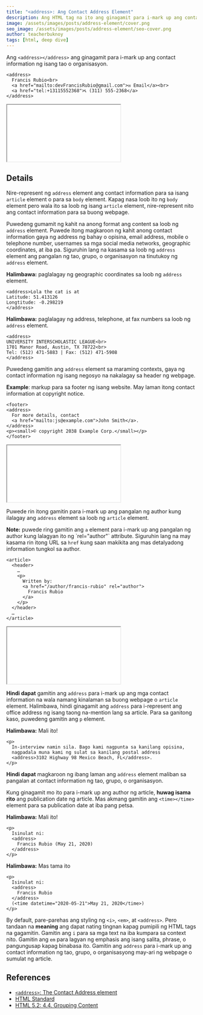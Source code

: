 ```yaml
---
title: "<address>: Ang Contact Address Element"
description: Ang HTML tag na ito ang ginagamit para i-mark up ang contact information ng isang tao o organisasyon.
image: /assets/images/posts/address-element/cover.png
seo_image: /assets/images/posts/address-element/seo-cover.png
author: teacherbuknoy
tags: [html, deep dive]
---
```


Ang `<address></address>` ang ginagamit para i-mark up ang contact information ng isang tao o organisasyon.

<div class="code-sample">
  <pre class="code-snippet"><code data-language="html">&lt;address>
  Francis Rubio&lt;br>
  &lt;a href="mailto:devFrancisRubio@gmail.com">✉️ Email&lt;/a>&lt;br>
  &lt;a href="tel:+13115552368">📞 (311) 555-2368&lt;/a>
&lt;/address></code></pre>
  <div class="code-result">
    <iframe src="/assets/images/posts/address-element/example-1.html"></iframe>
  </div>
</div>

## Details

Nire-represent ng `address` element ang contact information para sa isang `article` element o para sa `body` element. Kapag nasa loob ito ng `body` element pero wala ito sa loob ng isang `article` element, nire-represent nito ang contact information para sa buong webpage.

Puwedeng gumamit ng kahit na anong format ang content sa loob ng `address` element. Puwede itong magkaroon ng kahit anong contact information gaya ng address ng bahay o opisina, email address, mobile o telephone number, usernames sa mga social media networks, geographic coordinates, at iba pa. Siguruhin lang na kasama sa loob ng `address` element ang pangalan ng tao, grupo, o organisasyon na tinutukoy ng `address` element.

<div class="bordered box">
  <p><strong>Halimbawa:</strong> paglalagay ng geographic coordinates sa loob ng <code>address</code> element.</p>
  <pre class="code-snippet"><code data-language="html">&lt;address>Lola the cat is at
Latitude: 51.413126
Longtitude: -0.298219
&lt;/address></code></pre>

  <p><strong>Halimbawa:</strong> paglalagay ng address, telephone, at fax numbers sa loob ng <code>address</code> element.</p>

  <pre class="code-snippet"><code data-language="html">&lt;address>      
UNIVERSITY INTERSCHOLASTIC LEAGUE&lt;br>
1701 Manor Road, Austin, TX 78722&lt;br>
Tel: (512) 471-5883 | Fax: (512) 471-5908
&lt;/address></code></pre>
</div>

Puwedeng gamitin ang `address` element sa maraming contexts, gaya ng contact information ng isang negosyo na nakalagay sa header ng webpage.

<div class="bordered box">
  <p><b>Example</b>: markup para sa footer ng isang website. May laman itong contact information at copyright notice.</p>

  <div class="code-sample">
    <pre class="code-snippet"><code data-language="html">&lt;footer>
&lt;address>
  For more details, contact
  &lt;a href="mailto:js@example.com">John Smith&lt;/a>.
&lt;/address>
&lt;p>&lt;small>© copyright 2038 Example Corp.&lt;/small>&lt;/p>
&lt;/footer></code></pre>
    <div class="code-result">
      <iframe src="/assets/images/posts/address-element/example-3.html"></iframe>
    </div>
  </div>
</div>

Puwede rin itong gamitin para i-mark up ang pangalan ng author kung ilalagay ang `address` element sa loob ng `article` element.

<div class="bordered-box">
  <p><strong>Note:</strong> puwede ring gamitin ang <code>a</code> element para i-mark up ang pangalan ng author kung lalagyan ito ng `rel="author"` attribute. Siguruhin lang na may kasama rin itong URL sa <code>href</code> kung saan makikita ang mas detalyadong information tungkol sa author.</p>
  <div class="code-sample">
    <pre class="code-snippet"><code data-language="html">&lt;article>
  &lt;header>
    &hellip;
    &lt;p>
      Written by: 
      &lt;a href="/author/francis-rubio" rel="author">
        Francis Rubio
      &lt;/a>
    &lt;/p>
  &lt;/header>
  &hellip;
&lt;/article></code></pre>
  <div class="code-result">
    <iframe src="/assets/images/posts/address-element/example-2.html"></iframe>
  </div>
  </div>
</div>

**Hindi dapat** gamitin ang `address` para i-mark up ang mga contact information na wala namang kinalaman sa buong webpage o `article` element. Halimbawa, hindi ginagamit ang `address` para i-represent ang office address ng isang taong na-mention lang sa article. Para sa ganitong kaso, puwedeng gamitin ang `p` element.

<div class="bordered error box">
  <p><strong>Halimbawa:</strong> Mali ito!</p>
  <pre class="code-snippet"><code data-language="html">&lt;p>
  In-interview namin sila. Bago kami nagpunta sa kanilang opisina,
  nagpadala muna kami ng sulat sa kanilang postal address
  &lt;address>3102 Highway 98 Mexico Beach, FL&lt;/address>.
&lt;/p></code></pre>
</div>

**Hindi dapat** magkaroon ng ibang laman ang `address` element maliban sa pangalan at contact information ng tao, grupo, o organisasyon.

Kung ginagamit mo ito para i-mark up ang author ng article, **huwag isama rito** ang publication date ng article. Mas akmang gamitin ang `<time></time>` element para sa publication date at iba pang petsa.

<div class="bordered error box">
  <p><strong>Halimbawa:</strong> Mali ito!</p>

  <pre class="code-snippet"><code data-language="html">&lt;p>
  Isinulat ni:
  &lt;address>
    Francis Rubio (May 21, 2020)
  &lt;/address>
&lt;/p></code></pre>
</div>

<div class="bordered success box">
  <p><strong>Halimbawa:</strong> Mas tama ito</p>
  <pre class="code-snippet"><code data-language="html">&lt;p>
  Isinulat ni:
  &lt;address>
    Francis Rubio
  &lt;/address>
  (&lt;time datetime="2020-05-21">May 21, 2020&lt;/time>)
&lt;/p></code></pre>
</div>

By default, pare-parehas ang styling ng `<i>`, `<em>`, at `<address>`. Pero tandaan na **meaning** ang dapat nating tingnan kapag pumipili ng HTML tags na gagamitin. Gamitin ang `i` para sa mga text na iba kumpara sa context nito. Gamitin ang `em` para lagyan ng emphasis ang isang salita, phrase, o pangungusap kapag binabasa ito. Gamitin ang `address` para i-mark up ang contact information ng tao, grupo, o organisasyong may-ari ng webpage o sumulat ng article.

## References

- [`<address>`: The Contact Address element](https://developer.mozilla.org/en-US/docs/Web/HTML/Element/addresss)
- [HTML Standard](https://html.spec.whatwg.org/multipage/sections.html#the-address-element)
- [HTML 5.2: 4.4. Grouping Content](https://www.w3.org/TR/html52/grouping-content.html#the-address-element)